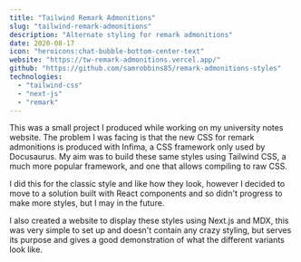 ```yaml
---
title: "Tailwind Remark Admonitions"
slug: "tailwind-remark-admonitions"
description: "Alternate styling for remark admonitions"
date: 2020-08-17
icon: "heroicons:chat-bubble-bottom-center-text"
website: "https://tw-remark-admonitions.vercel.app/"
github: "https://github.com/samrobbins85/remark-admonitions-styles"
technologies:
  - "tailwind-css"
  - "next-js"
  - "remark"
---
```


This was a small project I produced while working on my university notes website. The problem I was facing is that the new CSS for remark admonitions is produced with Infima, a CSS framework only used by Docusaurus. My aim was to build these same styles using Tailwind CSS, a much more popular framework, and one that allows compiling to raw CSS.

I did this for the classic style and like how they look, however I decided to move to a solution built with React components and so didn't progress to make more styles, but I may in the future.

I also created a website to display these styles using Next.js and MDX, this was very simple to set up and doesn't contain any crazy styling, but serves its purpose and gives a good demonstration of what the different variants look like.
